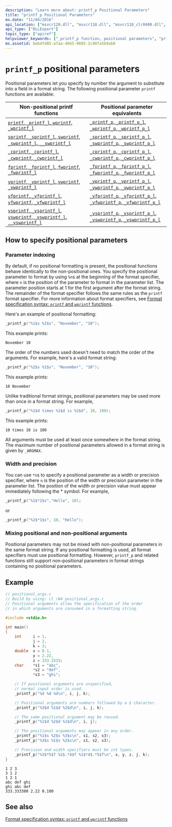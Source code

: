```yaml
---
description: "Learn more about: printf_p Positional Parameters"
title: "printf_p Positional Parameters"
ms.date: "11/04/2016"
api_location: ["msvcr120.dll", "msvcr110.dll", "msvcr110_clr0400.dll", "msvcr90.dll", "msvcr80.dll", "msvcr100.dll"]
api_type: ["DLLExport"]
topic_type: ["apiref"]
helpviewer_keywords: ["_printf_p function, positional parameters", "printf_p function, positional parameters"]
ms.assetid: beb4fd85-a7aa-4665-9085-2c907a5b9ab0
---
```

# `printf_p` positional parameters

Positional parameters let you specify by number the argument to substitute into a field in a format string. The following positional parameter `printf` functions are available:

| Non-positional printf functions | Positional parameter equivalents |
|---|---|
|[`printf`, `_printf_l`, `wprintf`, `_wprintf_l`](./reference/printf-printf-l-wprintf-wprintf-l.md)|[`_printf_p`, `_printf_p_l`, `_wprintf_p`, `_wprintf_p_l`](./reference/printf-p-printf-p-l-wprintf-p-wprintf-p-l.md)|
|[`sprintf`, `_sprintf_l`, `swprintf`, `_swprintf_l`, `__swprintf_l`](./reference/sprintf-sprintf-l-swprintf-swprintf-l-swprintf-l.md)|[`_sprintf_p`, `_sprintf_p_l`, `_swprintf_p`, `_swprintf_p_l`](./reference/sprintf-p-sprintf-p-l-swprintf-p-swprintf-p-l.md)|
|[`_cprintf`, `_cprintf_l`, `_cwprintf`, `_cwprintf_l`](./reference/cprintf-cprintf-l-cwprintf-cwprintf-l.md)|[`_cprintf_p`, `_cprintf_p_l`, `_cwprintf_p`, `_cwprintf_p_l`](./reference/cprintf-p-cprintf-p-l-cwprintf-p-cwprintf-p-l.md)|
|[`fprintf`, `_fprintf_l`, `fwprintf`, `_fwprintf_l`](./reference/fprintf-fprintf-l-fwprintf-fwprintf-l.md)|[`_fprintf_p`, `_fprintf_p_l`, `_fwprintf_p`, `_fwprintf_p_l`](./reference/fprintf-p-fprintf-p-l-fwprintf-p-fwprintf-p-l.md)|
|[`vprintf`, `_vprintf_l`, `vwprintf`, `_vwprintf_l`](./reference/vprintf-vprintf-l-vwprintf-vwprintf-l.md)|[`_vprintf_p`, `_vprintf_p_l`, `_vwprintf_p`, `_vwprintf_p_l`](./reference/vprintf-p-vprintf-p-l-vwprintf-p-vwprintf-p-l.md)|
|[`vfprintf`, `_vfprintf_l`, `vfwprintf`, `_vfwprintf_l`](./reference/vfprintf-vfprintf-l-vfwprintf-vfwprintf-l.md)|[`_vfprintf_p`, `_vfprintf_p_l`, `_vfwprintf_p`, `_vfwprintf_p_l`](./reference/vfprintf-p-vfprintf-p-l-vfwprintf-p-vfwprintf-p-l.md)|
|[`vsprintf`, `_vsprintf_l`, `vswprintf`, `_vswprintf_l`, `__vswprintf_l`](./reference/vsprintf-vsprintf-l-vswprintf-vswprintf-l-vswprintf-l.md)|[`_vsprintf_p`, `_vsprintf_p_l`, `_vswprintf_p`, `_vswprintf_p_l`](./reference/vsprintf-p-vsprintf-p-l-vswprintf-p-vswprintf-p-l.md)|

## How to specify positional parameters

### Parameter indexing

By default, if no positional formatting is present, the positional functions behave identically to the non-positional ones. You specify the positional parameter to format by using `%n$` at the beginning of the format specifier, where `n` is the position of the parameter to format in the parameter list. The parameter position starts at 1 for the first argument after the format string. The remainder of the format specifier follows the same rules as the `printf` format specifier. For more information about format specifiers, see [Format specification syntax: `printf` and `wprintf` functions](./format-specification-syntax-printf-and-wprintf-functions.md).

Here's an example of positional formatting:

```C
_printf_p("%1$s %2$s", "November", "10");
```

This example prints:

```
November 10
```

The order of the numbers used doesn't need to match the order of the arguments. For example, here's a valid format string:

```C
_printf_p("%2$s %1$s", "November", "10");
```

This example prints:

```
10 November
```

Unlike traditional format strings, positional parameters may be used more than once in a format string. For example,

```C
_printf_p("%1$d times %1$d is %2$d", 10, 100);
```

This example prints:

```
10 times 10 is 100
```

All arguments must be used at least once somewhere in the format string. The maximum number of positional parameters allowed in a format string is given by `_ARGMAX`.

### Width and precision

You can use `*n$` to specify a positional parameter as a width or precision specifier, where `n` is the position of the width or precision parameter in the parameter list. The position of the width or precision value must appear immediately following the \* symbol. For example,

```C
_printf_p("%1$*2$s","Hello", 10);
```

or

```C
_printf_p("%2$*1$s", 10, "Hello");
```

### Mixing positional and non-positional arguments

Positional parameters may not be mixed with non-positional parameters in the same format string. If any positional formatting is used, all format specifiers must use positional formatting. However, `printf_p` and related functions still support non-positional parameters in format strings containing no positional parameters.

## Example

```C
// positional_args.c
// Build by using: cl /W4 positional_args.c
// Positional arguments allow the specification of the order
// in which arguments are consumed in a formatting string.

#include <stdio.h>

int main()
{
    int     i = 1,
            j = 2,
            k = 3;
    double  x = 0.1,
            y = 2.22,
            z = 333.3333;
    char    *s1 = "abc",
            *s2 = "def",
            *s3 = "ghi";

    // If positional arguments are unspecified,
    // normal input order is used.
    _printf_p("%d %d %d\n", i, j, k);

    // Positional arguments are numbers followed by a $ character.
    _printf_p("%3$d %1$d %2$d\n", i, j, k);

    // The same positional argument may be reused.
    _printf_p("%1$d %2$d %1$d\n", i, j);

    // The positional arguments may appear in any order.
    _printf_p("%1$s %2$s %3$s\n", s1, s2, s3);
    _printf_p("%3$s %1$s %2$s\n", s1, s2, s3);

    // Precision and width specifiers must be int types.
    _printf_p("%3$*5$f %2$.*4$f %1$*4$.*5$f\n", x, y, z, j, k);
}
```

```Output
1 2 3
3 1 2
1 2 1
abc def ghi
ghi abc def
333.333300 2.22 0.100
```

## See also

[Format specification syntax: `printf` and `wprintf` functions](./format-specification-syntax-printf-and-wprintf-functions.md)
